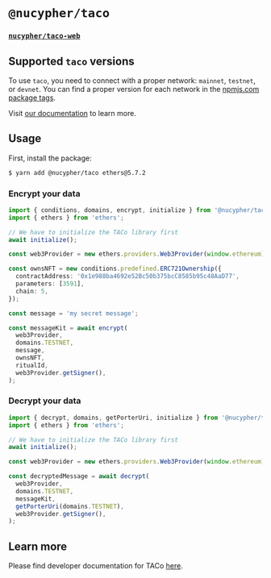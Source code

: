 # `@nucypher/taco`

### [`nucypher/taco-web`](https://github.com/nucypher/taco-web/blob/main/README.md)

## Supported `taco` versions

To use `taco`, you need to connect with a proper network: `mainnet`, `testnet`, or `devnet`. You can find a proper version for each network in the [npmjs.com package tags](https://www.npmjs.com/package/@nucypher/taco?activeTab=versions).

Visit [our documentation](https://docs.threshold.network/app-development/threshold-access-control-tac/integration-guide#id-0.-pick-an-appropriate-taco-version) to learn more.

## Usage

First, install the package:

```bash
$ yarn add @nucypher/taco ethers@5.7.2
```

### Encrypt your data

```typescript
import { conditions, domains, encrypt, initialize } from '@nucypher/taco';
import { ethers } from 'ethers';

// We have to initialize the TACo library first
await initialize();

const web3Provider = new ethers.providers.Web3Provider(window.ethereum);

const ownsNFT = new conditions.predefined.ERC721Ownership({
  contractAddress: '0x1e988ba4692e52Bc50b375bcC8585b95c48AaD77',
  parameters: [3591],
  chain: 5,
});

const message = 'my secret message';

const messageKit = await encrypt(
  web3Provider,
  domains.TESTNET,
  message,
  ownsNFT,
  ritualId,
  web3Provider.getSigner(),
);
```

### Decrypt your data

```typescript
import { decrypt, domains, getPorterUri, initialize } from '@nucypher/taco';
import { ethers } from 'ethers';

// We have to initialize the TACo library first
await initialize();

const web3Provider = new ethers.providers.Web3Provider(window.ethereum);

const decryptedMessage = await decrypt(
  web3Provider,
  domains.TESTNET,
  messageKit,
  getPorterUri(domains.TESTNET),
  web3Provider.getSigner(),
);
```

## Learn more

Please find developer documentation for
TACo [here](https://docs.threshold.network/app-development/threshold-access-control-tac).

